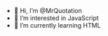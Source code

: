 - 👋 Hi, I’m @MrQuotation
- 👀 I’m interested in JavaScript
- 🌱 I’m currently learning HTML
<!---
MrQuotation/MrQuotation is a ✨ special ✨ repository because its `README.md` (this file) appears on your GitHub profile.
You can click the Preview link to take a look at your changes.
--->
